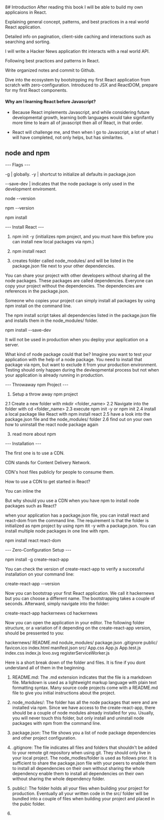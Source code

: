 
8# Introduction
After reading this book I will be able to build my own applicaions in React. 

Explaining general concept, patterns, and best practices in a real world React application.

Detailed info on pagination, client-side caching and interactions such as searching and sorting.

I will write a Hacker News application tht interacts with a real world API.

Following best practices and patterns in React.

Write organized notes and commit to Github.

Dive into the ecosystem by bootstrpping my first React application from scratch with zero-configuration. Introduced to JSX and ReactDOM, prepare for my first React components.


#### Why am I learning React before Javascript?

- Because React implements Javascript, and while considering future developmental growth, learning both languages would take signifantly more time to learn all of javascript then all of React, in that order.

- React will challenge me, and then when I go to Javascript, a lot of what I will have completed, not only helps, but has similarites.


## node and npm


--- Flags ---

-g | globally.
-y | shortcut to initialize all defaults in package.json

--save-dev | indicates that the node package is only used in the development enviroment.
                          

node --version

npm --version

npm install

--- Install React ---

1. npm init -y (initializes npm project, and you must have this before you can install new local packages via npm.)

2. npm install react

3. creates folder called node_modules/ and will be listed in the package.json file next to your other dependencies.

 



You can share your project with other developers without sharing all the node packages. These packages are called dependencies. Everyone can copy your project without the dependencies. The dependencies are references in the package.json. 

Someone who copies your project can simply install all packages by using npm install on the command line.

The npm install script takes all dependencies listed in the package.json file and installs them in the node_modules/ folder.

npm install --save-dev <package>

It will not be used in production when you deploy your application on a server. 

What kind of node package could that be? Imagine you want to test your application with the help of a node package. You need to install that package via npm, but want to exclude it from your production environment. Testing should only happen during the devleopmental process but not when your application is already running in production.





--- Throwaway npm Project ---

1. Setup a throw away npm project

 2.1 Create a new folder with mkdir <folder_name>
 2.2 Navigate into the folder with cd <folder_name> 
 2.3 execute npm init -y or npm init 
 2.4 install a local package like React with npm install react
 2.5 have a look into the package.json file and the node_modules/ folder
 2.6 find out on your own how to uninstall the react node package again

3. read more about npm





--- Installation ---

The first one is to use a CDN.

CDN stands for Content Delivery Network.

CDN's host files publicly for people to consume them.

How to use a CDN to get started in React?

You can inline the <script> tag in your HTML that points to a CDN url. 

To get started in React you need to files (libraries): react and react-dom.


<script crossorigin src="https://unpkg.com/react@16/umd/react.development.js"> 
</\script>

<script crossorigin src="https://unpkg.com/react-din@16/umd/react-dom.developmen\t.js">
</script>


But why should you use a CDN when you have npm to install node packages such as React?

when your application has a package.json file, you can install react and react-dom from the command line. The requirement is that the folder is initialized as npm project by using npm itit -y with a package.json. You can install multiple node packages in one line with npm.

npm install react react-dom

--- Zero-Configuration Setup ---

npm install -g create-react-app

You can check the version of create-react-app to verify a successful installation on your command line:

create-react-app --version

Now you can bootstrap your first React application. We call it hackernews but you can choose a different name. The bootstrapping takes a couple of seconds. Afterward, simply navigate into the folder:

create-react-app hackernews
cd hackernews

Now you can open the application in your editor. The following folder structure, or a variation of it depending on the create-react-app version, should be pressented to you:

hackernews/
  README.md
  nodule_modules/
  package.json
   .gitignore
  public/
   favicon.ico
   index.html
   manifest.json 
src/
   App.css
 		 App.js
		 App.test.js
   index.css
   index.js
	  lovo.svg
	  registerServiceWorker.js

Here is a short break down of the folder and files. It is fine if you dont understand all of them in the beginning.

  1. README.md: The .md extension indicates that the file is a markdown file. Markdown is used as a lightweight markup language with plain text formatting syntax. Many source code projects come with a README.md file to give you initial instructions about the project. 

  2. node_modules/: The folder has all the node packages that were and are installed via npm. Since we have access to the create-react-app, there should be a couple of node modules already installed for you. Usually, you will never touch this folder, but only install and uninstall node packages with npm from the command line.

  3. package.json: The file shows you a list of node package dependencies and other project configuration.

  4. .gitignore: The file indicates all files and folders that shouldn't be added to your remote git repository when using git. They should only live in your local project. The node_modles/folder is used as follows prior. It is sufficient to share the package.json file with your peers to enable them to install all dependencies on their own without sharing the whole dependency enable them to install all dependencies on their own without sharing the whole dependency folder.

  5. public/: The folder holds all your files when building your project for production. Eventually all your written code in the src/ folder will be bundled into a couple of files when building your project and placed in the pubic folder.

  6. 








   



                         




















